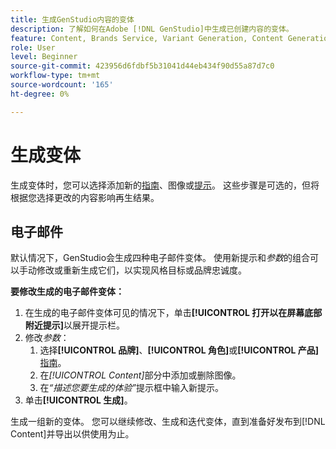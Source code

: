 ```yaml
---
title: 生成GenStudio内容的变体
description: 了解如何在Adobe [!DNL GenStudio]中生成已创建内容的变体。
feature: Content, Brands Service, Variant Generation, Content Generation
role: User
level: Beginner
source-git-commit: 423956d6fdbf5b31041d44eb434f90d55a87d7c0
workflow-type: tm+mt
source-wordcount: '165'
ht-degree: 0%

---
```



# 生成变体

生成变体时，您可以选择添加新的[指南](/help/user-guide/guidelines/overview.md)、图像或[提示](/help/user-guide/effective-prompts.md)。 这些步骤是可选的，但将根据您选择更改的内容影响再生结果。

## 电子邮件

默认情况下，GenStudio会生成四种电子邮件变体。 使用新提示和&#x200B;_参数_&#x200B;的组合可以手动修改或重新生成它们，以实现风格目标或品牌忠诚度。

**要修改生成的电子邮件变体：**

1. 在生成的电子邮件变体可见的情况下，单击&#x200B;**[!UICONTROL 打开以在屏幕底部附近提示]**&#x200B;以展开提示栏。
1. 修改&#x200B;_参数_：
   1. 选择&#x200B;**[!UICONTROL 品牌]**、**[!UICONTROL 角色]**&#x200B;或&#x200B;**[!UICONTROL 产品]** [指南](/help/user-guide/guidelines/overview.md)。
   1. 在&#x200B;_[!UICONTROL Content]_&#x200B;部分中添加或删除图像。
   1. 在&#x200B;_“描述您要生成的体验”_&#x200B;提示框中输入新提示。
1. 单击&#x200B;**[!UICONTROL 生成]**。

生成一组新的变体。 您可以继续修改、生成和迭代变体，直到准备好发布到[!DNL Content]并导出以供使用为止。
